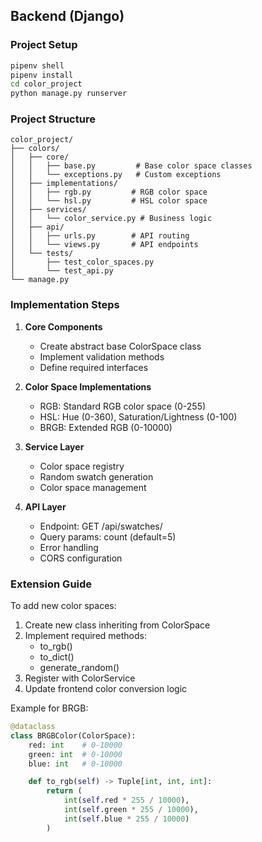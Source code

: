 ## Backend (Django)

### Project Setup

```bash
pipenv shell
pipenv install
cd color_project
python manage.py runserver
```

### Project Structure

```
color_project/
├── colors/
│   ├── core/
│   │   ├── base.py         # Base color space classes
│   │   └── exceptions.py   # Custom exceptions
│   ├── implementations/
│   │   ├── rgb.py         # RGB color space
│   │   └── hsl.py         # HSL color space
│   ├── services/
│   │   └── color_service.py # Business logic
│   ├── api/
│   │   ├── urls.py        # API routing
│   │   └── views.py       # API endpoints
│   └── tests/
│       ├── test_color_spaces.py
│       └── test_api.py
└── manage.py
```

### Implementation Steps

1. **Core Components**

   - Create abstract base ColorSpace class
   - Implement validation methods
   - Define required interfaces

2. **Color Space Implementations**

   - RGB: Standard RGB color space (0-255)
   - HSL: Hue (0-360), Saturation/Lightness (0-100)
   - BRGB: Extended RGB (0-10000)

3. **Service Layer**

   - Color space registry
   - Random swatch generation
   - Color space management

4. **API Layer**
   - Endpoint: GET /api/swatches/
   - Query params: count (default=5)
   - Error handling
   - CORS configuration

### Extension Guide

To add new color spaces:

1. Create new class inheriting from ColorSpace
2. Implement required methods:
   - to_rgb()
   - to_dict()
   - generate_random()
3. Register with ColorService
4. Update frontend color conversion logic

Example for BRGB:

```python
@dataclass
class BRGBColor(ColorSpace):
    red: int    # 0-10000
    green: int  # 0-10000
    blue: int   # 0-10000

    def to_rgb(self) -> Tuple[int, int, int]:
        return (
            int(self.red * 255 / 10000),
            int(self.green * 255 / 10000),
            int(self.blue * 255 / 10000)
        )
```
